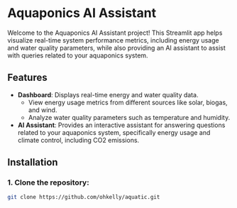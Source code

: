 # Aquaponics AI Assistant

Welcome to the Aquaponics AI Assistant project! This Streamlit app helps visualize real-time system performance metrics, including energy usage and water quality parameters, while also providing an AI assistant to assist with queries related to your aquaponics system.

## Features

- **Dashboard**: Displays real-time energy and water quality data.
  - View energy usage metrics from different sources like solar, biogas, and wind.
  - Analyze water quality parameters such as temperature and humidity.
- **AI Assistant**: Provides an interactive assistant for answering questions related to your aquaponics system, specifically energy usage and climate control, including CO2 emissions.

## Installation

### 1. Clone the repository:

```bash
git clone https://github.com/ohkelly/aquatic.git
